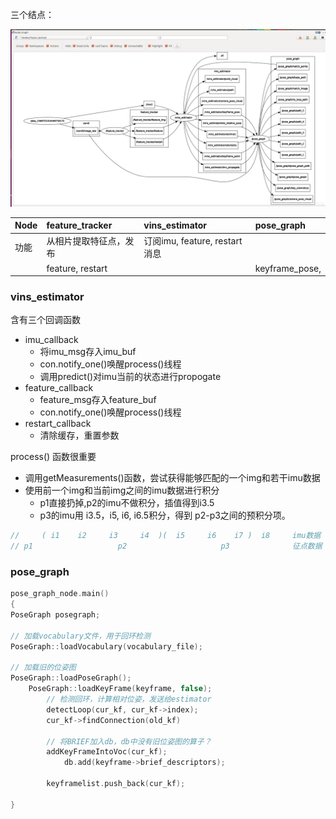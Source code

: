 
三个结点：

![rqt_graph](vins_msg_flow.png)

| Node | feature_tracker  | vins_estimator | pose_graph
|--|:--|:--|:--|
| 功能 | 从相片提取特征点，发布 | 订阅imu, feature, restart消息 | 
|  | feature, restart | | keyframe_pose, |

### vins_estimator
含有三个回调函数
- imu_callback
  - 将imu_msg存入imu_buf
  - con.notify_one()唤醒process()线程
  - 调用predict()对imu当前的状态进行propogate
- feature_callback
  - feature_msg存入feature_buf
  - con.notify_one()唤醒process()线程
- restart_callback
  - 清除缓存，重置参数

process() 函数很重要
- 调用getMeasurements()函数，尝试获得能够匹配的一个img和若干imu数据
- 使用前一个img和当前img之间的imu数据进行积分
  - p1直接扔掉,p2的imu不做积分，插值得到i3.5
  - p3的imu用 i3.5，i5, i6, i6.5积分，得到 p2-p3之间的预积分项。
```c
//     ( i1    i2     i3     i4  )(  i5     i6    i7 )  i8     imu数据
// p1                   p2                     p3              征点数据
```




### pose_graph

```c
pose_graph_node.main()
{
PoseGraph posegraph;

// 加载vocabulary文件，用于回环检测
PoseGraph::loadVocabulary(vocabulary_file);

// 加载旧的位姿图
PoseGraph::loadPoseGraph();
	PoseGraph::loadKeyFrame(keyframe, false);
		// 检测回环，计算相对位姿，发送给estimator
		detectLoop(cur_kf, cur_kf->index);
		cur_kf->findConnection(old_kf)

		// 将BRIEF加入db，db中没有旧位姿图的算子？
		addKeyFrameIntoVoc(cur_kf);
			db.add(keyframe->brief_descriptors);

		keyframelist.push_back(cur_kf);

}
```

